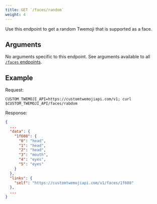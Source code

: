 ```yaml
---
title: GET `/faces/random`
weight: 4
---
```


Use this endpoint to get a random Twemoji that is supported as a face.

## Arguments

No arguments specific to this endpoint. See arguments available to all [`/faces` endpoints](/docs/faces/#arguments).

## Example

Request:

```curl
CUSTOM_TWEMOJI_API=https://customtwemojiapi.com/v1; curl $CUSTOM_TWEMOJI_API/faces/rabdom
```

Response:

```json
{
  ...
  "data": {
    "1f608": {
      "0": "head",
      "1": "head",
      "2": "head",
      "3": "mouth",
      "4": "eyes",
      "5": "eyes"
    }
  },
  "links": {
    "self": "https://customtwemojiapi.com/v1/faces/1f608"
  },
  ...
}
```
